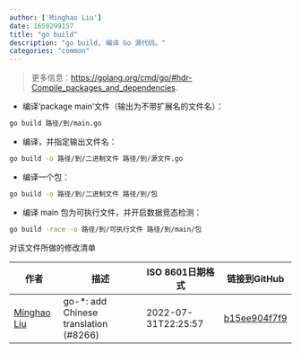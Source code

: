 ```yaml
---
author: ['Minghao Liu']
date: 1659299157
title: "go build"
description: "go build, 编译 Go 源代码。"
categories: "common"
---
```

> 更多信息：<https://golang.org/cmd/go/#hdr-Compile_packages_and_dependencies>.

- 编译‘package main’文件（输出为不带扩展名的文件名）：

```bash
go build 路径/到/main.go
```

- 编译，并指定输出文件名：

```bash
go build -o 路径/到/二进制文件 路径/到/源文件.go
```

- 编译一个包：

```bash
go build -o 路径/到/二进制文件 路径/到/包
```

- 编译 main 包为可执行文件，并开启数据竞态检测：

```bash
go build -race -o 路径/到/可执行文件 路径/到/main/包
```
对该文件所做的修改清单


作者 | 描述 | ISO 8601日期格式 | 链接到GitHub
------|-----|-----|-----
[Minghao Liu](mailto:HugueLiu@users.noreply.github.com) | go-*: add Chinese translation (#8266) | 2022-07-31T22:25:57 | [b15ee904f7f9](https://github.com/tldr-pages/tldr/commit/b15ee904f7f9939ce0b460fa2d30962540799fec)

